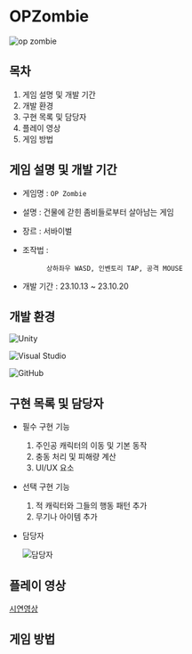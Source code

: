 # OPZombie

![op zombie](https://github.com/juyonLee00/OPZombie/assets/142365240/d4593171-92c2-425d-812e-4f3b9778a99f)


## 목차
   1. 게임 설명 및 개발 기간
   2. 개발 환경
   3. 구현 목록 및 담당자
   4. 플레이 영상
   5. 게임 방법

## 게임 설명 및 개발 기간
- 게임명 : `OP Zombie`
- 설명 : 건물에 갇힌 좀비들로부터 살아남는 게임
- 장르 : 서바이벌
- 조작법 :

            상하좌우 WASD, 인벤토리 TAP, 공격 MOUSE
- 개발 기간 : 23.10.13 ~ 23.10.20

## 개발 환경
![Unity](https://img.shields.io/badge/unity-%23000000.svg?style=for-the-badge&logo=unity&logoColor=white)

![Visual Studio](https://img.shields.io/badge/Visual%20Studio-5C2D91.svg?style=for-the-badge&logo=visual-studio&logoColor=white)

![GitHub](https://img.shields.io/badge/github-%23121011.svg?style=for-the-badge&logo=github&logoColor=white)

## 구현 목록 및 담당자
- 필수 구현 기능
  1. 주인공 캐릭터의 이동 및 기본 동작
  2. 충동 처리 및 피해량 계산
  3. UI/UX 요소
 
- 선택 구현 기능
  1. 적 캐릭터와 그들의 행동 패턴 추가
  2. 무기나 아이템 추가
 
- 담당자
  
  ![담당자](https://github.com/juyonLee00/OPZombie/assets/142365240/6b248572-7786-4183-a15d-06e39abbd9d0)

## 플레이 영상
[시연영상](https://www.youtube.com/watch?v=XeufdSMp2_w)

## 게임 방법

